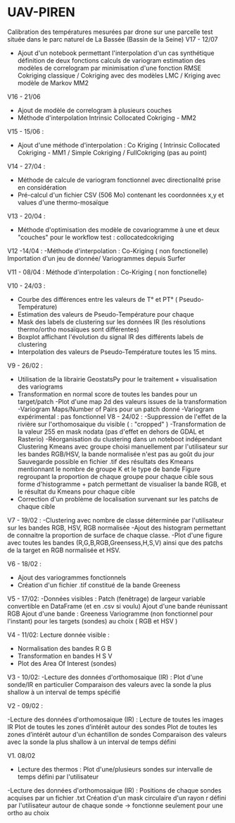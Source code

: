 # UAV-PIREN
Calibration des températures mesurées par drone sur une parcelle test située dans le parc naturel de La Bassée (Bassin de la Seine)
V17 - 12/07
- Ajout d'un notebook permettant l'interpolation d'un cas synthétique 
définition de deux fonctions
calculs de variogram
estimation des modèles de correlogram par minimisation d'une fonction RMSE
Cokriging classique / Cokriging avec des modèles LMC / Kriging avec modèle de Markov MM2

V16 - 21/06
- Ajout de modèle de correlogram à plusieurs couches 
- Méthode d'interpolation Intrinsic Collocated Cokriging - MM2

V15 - 15/06 :
- Ajout d'une méthode d'interpolation : Co Kriging ( Intrinsic Collocated Cokriging - MM1 / Simple Cokriging / FullCokriging (pas au point)




V14 - 27/04 :
- Méthode de calcule de variogram fonctionnel avec directionalité prise en considération
- Pré-calcul d'un fichier CSV (506 Mo) contenant les coordonnées x,y et values d'une thermo-mosaïque

V13 - 20/04 :
- Méthode d'optimisation des modèle de covariogramme à une et deux "couches" pour le workflow test : collocatedcokriging

V12 -14/04 :
-Méthode d'interpolation : Co-Kriging ( non fonctionelle)
Importation d'un jeu de donnée/ Variogrammes depuis Surfer

V11 - 08/04 :
Méthode d'interpolation : Co-Kriging ( non fonctionelle)

V10 - 24/03 : 
- Courbe des différences entre les valeurs de T° et PT° ( Pseudo-Température)
- Estimation des valeurs de Pseudo-Température pour chaque 
- Mask des labels de clustering sur les données IR (les résolutions thermo/ortho mosaïques sont différentes)
- Boxplot affichant l'évolution du signal IR des différents labels de clustering 
- Interpolation des valeurs de Pseudo-Température toutes les 15 mins.

V9 - 26/02 :
- Utilisation de la librairie GeostatsPy pour le traitement + visualisation des variograms
- Transformation en normal score de toutes les bandes pour un target/patch
-Plot d'une map 2d des valeurs issues de la transformation
-Variogram Maps/Number of Pairs pour un patch donné 
-Variogram expérimental : pas fonctionnel 
V8 - 24/02 :
-Suppression de l'effet de la rivière sur l'orthomosaique du visible ( : "cropped" )
-Transformation de la valeur 255 en mask nodata (pas d'effet en dehors de GDAL et Rasterio)
-Réorganisation du clustering dans un noteboot indépendant 
Clustering Kmeans avec groupe choisi manuellement par l'utilisateur sur les bandes RGB/HSV, la bande normalisée n'est pas au goût du jour 
Sauvegarde possible en fichier .tif des résultats des Kmeans mentionnant le nombre de groupe K et le type de bande
Figure regroupant la proportion de chaque groupe pour chaque cible sous forme d'histogramme + patch permettant de visualiser la bande RGB, et le résultat du Kmeans pour chaque cible
- Correction d'un problème de localisation survenant sur les patchs de chaque cible

V7 - 19/02 :
-Clustering avec nombre de classe déterminée par l'utilisateur sur les bandes RGB, HSV, RGB normalisée
-Ajout des histogram permettant de connaitre la proportion de surface de chaque classe.
-Plot d'une figure avec toutes les bandes (R,G,B,RGB,Greensess,H,S,V) ainsi que des patchs de la target en RGB normalisée et HSV.

V6 - 18/02 : 
- Ajout des variogrammes fonctionnels 
- Création d'un fichier .tif constitué de la bande Greeness

V5 - 17/02:
-Données visibles :
Patch (fenêtrage) de largeur variable convertible en DataFrame (et en .csv si voulu)
Ajout d'une bande réunissant RGB
Ajout d'une bande : Greeness
Variogramme (non fonctionnel pour l'instant) pour les targets (sondes) au choix ( RGB et HSV )


V4 - 11/02:
Lecture donnée visible : 
- Normalisation des bandes R G B
- Transformation en bandes H S V
- Plot des Area Of Interest (sondes)


V3 - 10/02:
-Lecture des données d'orthomosaique (IR) : 
Plot d'une sonde/IR en particulier 
Comparaison des valeurs avec la sonde la plus shallow à un interval de temps spécifié


V2 - 09/02 :

-Lecture des données d'orthomosaique (IR) : 
Lecture de toutes les images IR
Plot de toutes les zones d’intérêt autour des sondes 
Plot de toutes les zones d’intérêt autour d'un échantillon de sondes 
Comparaison des valeurs avec la sonde la plus shallow à un interval de temps défini 

V1. 08/02
- Lecture des thermos : 
Plot d'une/plusieurs sondes sur intervalle de temps défini par l'utilisateur 

-Lecture des données d'orthomosaique (IR) : 
Positions de chaque sondes acquises par un fichier .txt
Création d'un mask circulaire d'un rayon r défini par l'utilisateur autour de chaque sonde -> fonctionne seulement pour une ortho au choix
